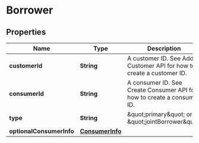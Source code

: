 

# Borrower


## Properties

| Name | Type | Description | Notes |
|------------ | ------------- | ------------- | -------------|
|**customerId** | **String** | A customer ID. See Add Customer API for how to create a customer ID. |  |
|**consumerId** | **String** | A consumer ID. See Create Consumer API for how to create a consumer ID. |  |
|**type** | **String** | \&quot;primary\&quot; or \&quot;jointBorrower\&quot; |  |
|**optionalConsumerInfo** | [**ConsumerInfo**](ConsumerInfo.md) |  |  [optional] |



